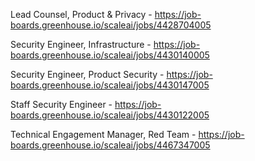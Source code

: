 Lead Counsel, Product & Privacy - https://job-boards.greenhouse.io/scaleai/jobs/4428704005

Security Engineer, Infrastructure - https://job-boards.greenhouse.io/scaleai/jobs/4430140005

Security Engineer, Product Security - https://job-boards.greenhouse.io/scaleai/jobs/4430147005

Staff Security Engineer - https://job-boards.greenhouse.io/scaleai/jobs/4430122005

Technical Engagement Manager, Red Team - https://job-boards.greenhouse.io/scaleai/jobs/4467347005

